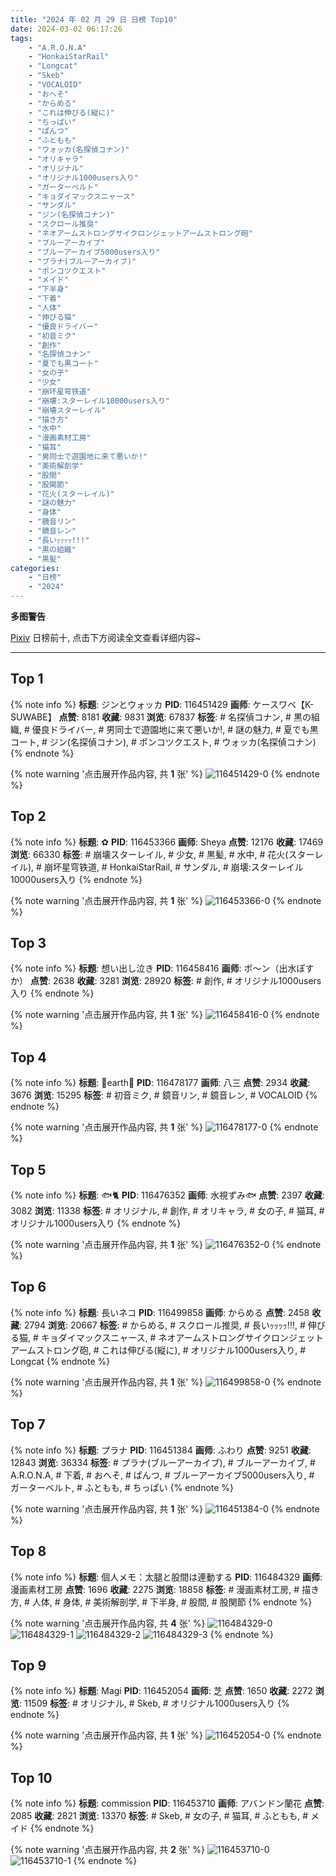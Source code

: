 ```yaml
---
title: "2024 年 02 月 29 日 日榜 Top10"
date: 2024-03-02 06:17:26
tags:
    - "A.R.O.N.A"
    - "HonkaiStarRail"
    - "Longcat"
    - "Skeb"
    - "VOCALOID"
    - "おへそ"
    - "からめる"
    - "これは伸びる(縦に)"
    - "ちっぱい"
    - "ぱんつ"
    - "ふともも"
    - "ウォッカ(名探偵コナン)"
    - "オリキャラ"
    - "オリジナル"
    - "オリジナル1000users入り"
    - "ガーターベルト"
    - "キョダイマックスニャース"
    - "サンダル"
    - "ジン(名探偵コナン)"
    - "スクロール推奨"
    - "ネオアームストロングサイクロンジェットアームストロング砲"
    - "ブルーアーカイブ"
    - "ブルーアーカイブ5000users入り"
    - "プラナ(ブルーアーカイブ)"
    - "ポンコツクエスト"
    - "メイド"
    - "下半身"
    - "下着"
    - "人体"
    - "伸びる猫"
    - "優良ドライバー"
    - "初音ミク"
    - "創作"
    - "名探偵コナン"
    - "夏でも黒コート"
    - "女の子"
    - "少女"
    - "崩坏星穹铁道"
    - "崩壊:スターレイル10000users入り"
    - "崩壊スターレイル"
    - "描き方"
    - "水中"
    - "漫画素材工房"
    - "猫耳"
    - "男同士で遊園地に来て悪いか!"
    - "美術解剖学"
    - "股間"
    - "股関節"
    - "花火(スターレイル)"
    - "謎の魅力"
    - "身体"
    - "鏡音リン"
    - "鏡音レン"
    - "長いｯｯｯｯ!!!"
    - "黒の組織"
    - "黒髪"
categories:
    - "日榜"
    - "2024"
---
```


<i class="fa fa-triangle-exclamation"></i>**多图警告**<i class="fa fa-triangle-exclamation"></i>

[Pixiv](https://www.pixiv.net/) 日榜前十, 点击下方阅读全文查看详细内容~

<!-- more -->

---

## Top 1

{% note info %}
**标题**: ジンとウォッカ
**PID**: 116451429 **画师**: ケースワベ【K-SUWABE】
**点赞**: 8181 **收藏**: 9831 **浏览**: 67837
**标签**: # 名探偵コナン, # 黒の組織, # 優良ドライバー, # 男同士で遊園地に来て悪いか!, # 謎の魅力, # 夏でも黒コート, # ジン(名探偵コナン), # ポンコツクエスト, # ウォッカ(名探偵コナン)
{% endnote %}

{% note warning '点击展开作品内容, 共 **1** 张' %}
![116451429-0](https://i.pixiv.re/img-original/img/2024/02/28/00/00/28/116451429_p0.jpg)
{% endnote %}

## Top 2

{% note info %}
**标题**: ✿
**PID**: 116453366 **画师**: Sheya
**点赞**: 12176 **收藏**: 17469 **浏览**: 66330
**标签**: # 崩壊スターレイル, # 少女, # 黒髪, # 水中, # 花火(スターレイル), # 崩坏星穹铁道, # HonkaiStarRail, # サンダル, # 崩壊:スターレイル10000users入り
{% endnote %}

{% note warning '点击展开作品内容, 共 **1** 张' %}
![116453366-0](https://i.pixiv.re/img-original/img/2024/02/28/01/01/28/116453366_p0.jpg)
{% endnote %}

## Top 3

{% note info %}
**标题**: 想い出し泣き
**PID**: 116458416 **画师**: ポ～ン（出水ぽすか）
**点赞**: 2638 **收藏**: 3281 **浏览**: 28920
**标签**: # 創作, # オリジナル1000users入り
{% endnote %}

{% note warning '点击展开作品内容, 共 **1** 张' %}
![116458416-0](https://i.pixiv.re/img-original/img/2024/02/28/07/30/00/116458416_p0.jpg)
{% endnote %}

## Top 4

{% note info %}
**标题**: 💐earth💐
**PID**: 116478177 **画师**: 八三
**点赞**: 2934 **收藏**: 3676 **浏览**: 15295
**标签**: # 初音ミク, # 鏡音リン, # 鏡音レン, # VOCALOID
{% endnote %}

{% note warning '点击展开作品内容, 共 **1** 张' %}
![116478177-0](https://i.pixiv.re/img-original/img/2024/02/29/00/00/23/116478177_p0.png)
{% endnote %}

## Top 5

{% note info %}
**标题**: 🐟🐈
**PID**: 116476352 **画师**: 水視ずみ🐟
**点赞**: 2397 **收藏**: 3082 **浏览**: 11338
**标签**: # オリジナル, # 創作, # オリキャラ, # 女の子, # 猫耳, # オリジナル1000users入り
{% endnote %}

{% note warning '点击展开作品内容, 共 **1** 张' %}
![116476352-0](https://i.pixiv.re/img-original/img/2024/02/28/23/05/44/116476352_p0.png)
{% endnote %}

## Top 6

{% note info %}
**标题**: 長いネコ
**PID**: 116499858 **画师**: からめる
**点赞**: 2458 **收藏**: 2794 **浏览**: 20667
**标签**: # からめる, # スクロール推奨, # 長いｯｯｯｯ!!!, # 伸びる猫, # キョダイマックスニャース, # ネオアームストロングサイクロンジェットアームストロング砲, # これは伸びる(縦に), # オリジナル1000users入り, # Longcat
{% endnote %}

{% note warning '点击展开作品内容, 共 **1** 张' %}
![116499858-0](https://i.pixiv.re/img-original/img/2024/02/29/20/48/03/116499858_p0.png)
{% endnote %}

## Top 7

{% note info %}
**标题**: プラナ
**PID**: 116451384 **画师**: ふわり
**点赞**: 9251 **收藏**: 12843 **浏览**: 36334
**标签**: # プラナ(ブルーアーカイブ), # ブルーアーカイブ, # A.R.O.N.A, # 下着, # おへそ, # ぱんつ, # ブルーアーカイブ5000users入り, # ガーターベルト, # ふともも, # ちっぱい
{% endnote %}

{% note warning '点击展开作品内容, 共 **1** 张' %}
![116451384-0](https://i.pixiv.re/img-original/img/2024/02/28/00/00/18/116451384_p0.jpg)
{% endnote %}

## Top 8

{% note info %}
**标题**: 個人メモ：太腿と股間は連動する
**PID**: 116484329 **画师**: 漫画素材工房
**点赞**: 1696 **收藏**: 2275 **浏览**: 18858
**标签**: # 漫画素材工房, # 描き方, # 人体, # 身体, # 美術解剖学, # 下半身, # 股間, # 股関節
{% endnote %}

{% note warning '点击展开作品内容, 共 **4** 张' %}
![116484329-0](https://i.pixiv.re/img-original/img/2024/02/29/06/00/09/116484329_p0.jpg)
![116484329-1](https://i.pixiv.re/img-original/img/2024/02/29/06/00/09/116484329_p1.jpg)
![116484329-2](https://i.pixiv.re/img-original/img/2024/02/29/06/00/09/116484329_p2.jpg)
![116484329-3](https://i.pixiv.re/img-original/img/2024/02/29/06/00/09/116484329_p3.jpg)
{% endnote %}

## Top 9

{% note info %}
**标题**: Magi
**PID**: 116452054 **画师**: 芝
**点赞**: 1650 **收藏**: 2272 **浏览**: 11509
**标签**: # オリジナル, # Skeb, # オリジナル1000users入り
{% endnote %}

{% note warning '点击展开作品内容, 共 **1** 张' %}
![116452054-0](https://i.pixiv.re/img-original/img/2024/02/28/00/14/26/116452054_p0.png)
{% endnote %}

## Top 10

{% note info %}
**标题**: commission
**PID**: 116453710 **画师**: アバンドン蘭花
**点赞**: 2085 **收藏**: 2821 **浏览**: 13370
**标签**: # Skeb, # 女の子, # 猫耳, # ふともも, # メイド
{% endnote %}

{% note warning '点击展开作品内容, 共 **2** 张' %}
![116453710-0](https://i.pixiv.re/img-original/img/2024/02/28/01/17/39/116453710_p0.png)
![116453710-1](https://i.pixiv.re/img-original/img/2024/02/28/01/17/39/116453710_p1.png)
{% endnote %}
